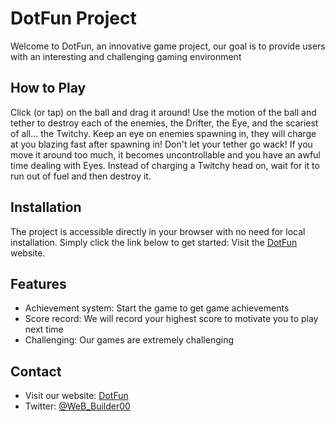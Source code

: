 # DotFun Project
Welcome to DotFun, an innovative game project, our goal is to provide users with an interesting and challenging gaming environment
## How to Play
Click (or tap) on the ball and drag it around! Use the motion of the ball and tether to destroy each of the enemies, the Drifter, the Eye, and the scariest of all... the Twitchy.
Keep an eye on enemies spawning in, they will charge at you blazing fast after spawning in!
Don't let your tether go wack! If you move it around too much, it becomes uncontrollable and you have an awful time dealing with Eyes.
Instead of charging a Twitchy head on, wait for it to run out of fuel and then destroy it.
## Installation
The project is accessible directly in your browser with no need for local installation. Simply click the link below to get started:
Visit the [DotFun](http://dotfun.top/) website.
## Features
- Achievement system: Start the game to get game achievements
- Score record: We will record your highest score to motivate you to play next time
- Challenging: Our games are extremely challenging
## Contact
- Visit our website: [DotFun](http://dotfun.top/)
- Twitter: [@WeB_Builder00](https://x.com/WeB_Builder00)
